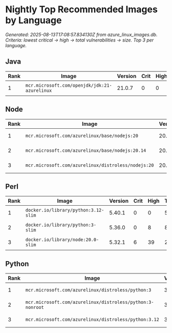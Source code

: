 # Nightly Top Recommended Images by Language

_Generated: 2025-08-13T17:08:57.834130Z from azure_linux_images.db. Criteria: lowest critical -> high -> total vulnerabilities -> size. Top 3 per language._

## Java

| Rank | Image | Version | Crit | High | Total | Size |
|------|-------|---------|------|------|-------|------|
| 1 | `mcr.microsoft.com/openjdk/jdk:21-azurelinux` | 21.0.7 | 0 | 0 | 0 | 723.0 MB |

## Node

| Rank | Image | Version | Crit | High | Total | Size |
|------|-------|---------|------|------|-------|------|
| 1 | `mcr.microsoft.com/azurelinux/base/nodejs:20` | 20.14.0 | 0 | 0 | 0 | 146.0 MB |
| 2 | `mcr.microsoft.com/azurelinux/base/nodejs:20.14` | 20.14.0 | 0 | 0 | 0 | 146.0 MB |
| 3 | `mcr.microsoft.com/azurelinux/distroless/nodejs:20` | 20.14.0 | 0 | 1 | 3 | 164.0 MB |

## Perl

| Rank | Image | Version | Crit | High | Total | Size |
|------|-------|---------|------|------|-------|------|
| 1 | `docker.io/library/python:3.12-slim` | 5.40.1 | 0 | 0 | 52 | 119.0 MB |
| 2 | `docker.io/library/python:3-slim` | 5.36.0 | 0 | 8 | 80 | 206.0 MB |
| 3 | `docker.io/library/node:20.0-slim` | 5.32.1 | 6 | 39 | 216 | 250.0 MB |

## Python

| Rank | Image | Version | Crit | High | Total | Size |
|------|-------|---------|------|------|-------|------|
| 1 | `mcr.microsoft.com/azurelinux/distroless/python:3` | 3.12.9 | 0 | 0 | 0 | 83.8 MB |
| 2 | `mcr.microsoft.com/azurelinux/distroless/python:3-nonroot` | 3.12.9 | 0 | 0 | 0 | 83.8 MB |
| 3 | `mcr.microsoft.com/azurelinux/distroless/python:3.12` | 3.12.9 | 0 | 0 | 0 | 83.8 MB |
